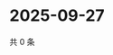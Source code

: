 # 2025-09-27

共 0 条

<!-- BEGIN ZHIHUQUESTIONS -->
<!-- 最后更新时间 Sat Sep 27 2025 14:14:13 GMT+0800 (China Standard Time) -->

<!-- END ZHIHUQUESTIONS -->
